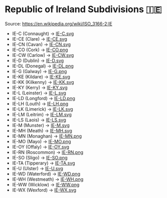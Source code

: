 # Republic of Ireland Subdivisions 🇮🇪

Source: https://en.wikipedia.org/wiki/ISO_3166-2:IE

* IE-C (Connaught) -> [IE-C.svg](https://github.com/amckenna41/iso3166-flag-icons/blob/main/iso3166-2-icons/IE/IE-C.svg)
* IE-CE (Clare) -> [IE-CE.svg](https://github.com/amckenna41/iso3166-flag-icons/blob/main/iso3166-2-icons/IE/IE-CE.svg)
* IE-CN (Cavan) -> [IE-CN.svg](https://github.com/amckenna41/iso3166-flag-icons/blob/main/iso3166-2-icons/IE/IE-CN.svg)
* IE-CO (Cork) -> [IE-CO.png](https://github.com/amckenna41/iso3166-flag-icons/blob/main/iso3166-2-icons/IE/IE-CO.png)
* IE-CW (Carlow) -> [IE-CW.svg](https://github.com/amckenna41/iso3166-flag-icons/blob/main/iso3166-2-icons/IE/IE-CW.svg)
* IE-D (Dublin) -> [IE-D.svg](https://github.com/amckenna41/iso3166-flag-icons/blob/main/iso3166-2-icons/IE/IE-D.svg)
* IE-DL (Donegal) -> [IE-DL.png](https://github.com/amckenna41/iso3166-flag-icons/blob/main/iso3166-2-icons/IE/IE-DL.png)
* IE-G (Galway) -> [IE-G.png](https://github.com/amckenna41/iso3166-flag-icons/blob/main/iso3166-2-icons/IE/IE-G.png)
* IE-KE (Kildare) -> [IE-KE.svg](https://github.com/amckenna41/iso3166-flag-icons/blob/main/iso3166-2-icons/IE/IE-KE.svg)
* IE-KK (Kilkenny) -> [IE-KK.svg](https://github.com/amckenna41/iso3166-flag-icons/blob/main/iso3166-2-icons/IE/IE-KK.svg)
* IE-KY (Kerry) -> [IE-KY.svg](https://github.com/amckenna41/iso3166-flag-icons/blob/main/iso3166-2-icons/IE/IE-KY.svg)
* IE-L (Leinster) -> [IE-L.svg](https://github.com/amckenna41/iso3166-flag-icons/blob/main/iso3166-2-icons/IE/IE-L.svg)
* IE-LD (Longford) -> [IE-LD.png](https://github.com/amckenna41/iso3166-flag-icons/blob/main/iso3166-2-icons/IE/IE-LD.png)
* IE-LH (Louth) -> [IE-LH.png](https://github.com/amckenna41/iso3166-flag-icons/blob/main/iso3166-2-icons/IE/IE-LH.png)
* IE-LK (Limerick) -> [IE-LK.svg](https://github.com/amckenna41/iso3166-flag-icons/blob/main/iso3166-2-icons/IE/IE-LK.svg)
* IE-LM (Leitrim) -> [IE-LM.svg](https://github.com/amckenna41/iso3166-flag-icons/blob/main/iso3166-2-icons/IE/IE-LM.svg)
* IE-LS (Laois) -> [IE-LS.svg](https://github.com/amckenna41/iso3166-flag-icons/blob/main/iso3166-2-icons/IE/IE-LS.svg)
* IE-M (Munster) -> [IE-M.svg](https://github.com/amckenna41/iso3166-flag-icons/blob/main/iso3166-2-icons/IE/IE-M.svg)
* IE-MH (Meath) -> [IE-MH.svg](https://github.com/amckenna41/iso3166-flag-icons/blob/main/iso3166-2-icons/IE/IE-MH.svg)
* IE-MN (Monaghan) -> [IE-MN.png](https://github.com/amckenna41/iso3166-flag-icons/blob/main/iso3166-2-icons/IE/IE-MN.png)
* IE-MO (Mayo) -> [IE-MO.png](https://github.com/amckenna41/iso3166-flag-icons/blob/main/iso3166-2-icons/IE/IE-MO.png)
* IE-OY (Offaly) -> [IE-OY.svg](https://github.com/amckenna41/iso3166-flag-icons/blob/main/iso3166-2-icons/IE/IE-OY.svg)
* IE-RN (Roscommon) -> [IE-RN.png](https://github.com/amckenna41/iso3166-flag-icons/blob/main/iso3166-2-icons/IE/IE-RN.png)
* IE-SO (Sligo) -> [IE-SO.png](https://github.com/amckenna41/iso3166-flag-icons/blob/main/iso3166-2-icons/IE/IE-SO.png)
* IE-TA (Tipperary) -> [IE-TA.svg](https://github.com/amckenna41/iso3166-flag-icons/blob/main/iso3166-2-icons/IE/IE-TA.svg)
* IE-U (Ulster) -> [IE-U.svg](https://github.com/amckenna41/iso3166-flag-icons/blob/main/iso3166-2-icons/IE/IE-U.svg)
* IE-WD (Waterford) -> [IE-WD.png](https://github.com/amckenna41/iso3166-flag-icons/blob/main/iso3166-2-icons/IE/IE-WD.png)
* IE-WH (Westmeath) -> [IE-WH.png](https://github.com/amckenna41/iso3166-flag-icons/blob/main/iso3166-2-icons/IE/IE-WH.png)
* IE-WW (Wicklow) -> [IE-WW.png](https://github.com/amckenna41/iso3166-flag-icons/blob/main/iso3166-2-icons/IE/IE-WW.png)
* IE-WX (Wexford) -> [IE-WX.svg](https://github.com/amckenna41/iso3166-flag-icons/blob/main/iso3166-2-icons/IE/IE-WX.svg)
